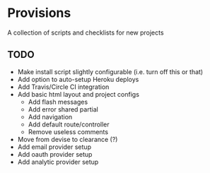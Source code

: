 # Provisions
A collection of scripts and checklists for new projects


## TODO

  - Make install script slightly configurable (i.e. turn off this or that)
  - Add option to auto-setup Heroku deploys
  - Add Travis/Circle CI integration
  - Add basic html layout and project configs
    - Add flash messages
    - Add error shared partial
    - Add navigation
    - Add default route/controller
    - Remove useless comments
  - Move from devise to clearance (?)
  - Add email provider setup
  - Add oauth provider setup
  - Add analytic provider setup
